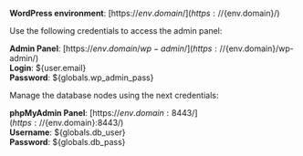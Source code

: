 **WordPress environment**: [https://${env.domain}/](https://${env.domain}/)

Use the following credentials to access the admin panel:

**Admin Panel**: [https://${env.domain}/wp-admin/](https://${env.domain}/wp-admin/)  
**Login**: ${user.email}  
**Password**: ${globals.wp_admin_pass}  

Manage the database nodes using the next credentials:

**phpMyAdmin Panel**: [https://${env.domain}:8443/](https://${env.domain}:8443/)  
**Username**: ${globals.db_user}    
**Password**: ${globals.db_pass}  

